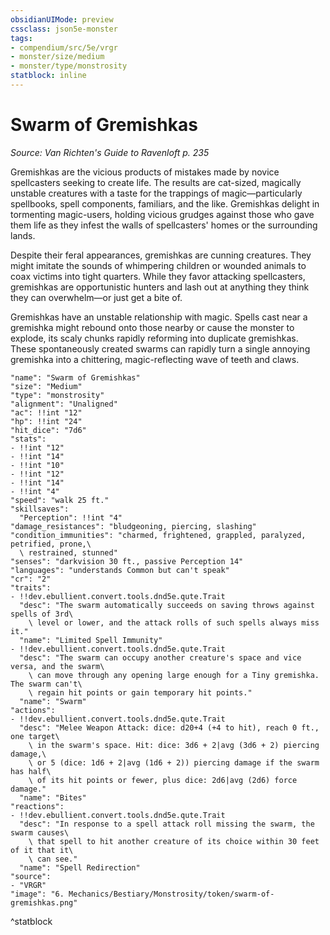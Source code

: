 ```yaml
---
obsidianUIMode: preview
cssclass: json5e-monster
tags:
- compendium/src/5e/vrgr
- monster/size/medium
- monster/type/monstrosity
statblock: inline
---
```

# Swarm of Gremishkas
*Source: Van Richten's Guide to Ravenloft p. 235*  

Gremishkas are the vicious products of mistakes made by novice spellcasters seeking to create life. The results are cat-sized, magically unstable creatures with a taste for the trappings of magic—particularly spellbooks, spell components, familiars, and the like. Gremishkas delight in tormenting magic-users, holding vicious grudges against those who gave them life as they infest the walls of spellcasters' homes or the surrounding lands.

Despite their feral appearances, gremishkas are cunning creatures. They might imitate the sounds of whimpering children or wounded animals to coax victims into tight quarters. While they favor attacking spellcasters, gremishkas are opportunistic hunters and lash out at anything they think they can overwhelm—or just get a bite of.

Gremishkas have an unstable relationship with magic. Spells cast near a gremishka might rebound onto those nearby or cause the monster to explode, its scaly chunks rapidly reforming into duplicate gremishkas. These spontaneously created swarms can rapidly turn a single annoying gremishka into a chittering, magic-reflecting wave of teeth and claws.

```statblock
"name": "Swarm of Gremishkas"
"size": "Medium"
"type": "monstrosity"
"alignment": "Unaligned"
"ac": !!int "12"
"hp": !!int "24"
"hit_dice": "7d6"
"stats":
- !!int "12"
- !!int "14"
- !!int "10"
- !!int "12"
- !!int "14"
- !!int "4"
"speed": "walk 25 ft."
"skillsaves":
  "Perception": !!int "4"
"damage_resistances": "bludgeoning, piercing, slashing"
"condition_immunities": "charmed, frightened, grappled, paralyzed, petrified, prone,\
  \ restrained, stunned"
"senses": "darkvision 30 ft., passive Perception 14"
"languages": "understands Common but can't speak"
"cr": "2"
"traits":
- !!dev.ebullient.convert.tools.dnd5e.qute.Trait
  "desc": "The swarm automatically succeeds on saving throws against spells of 3rd\
    \ level or lower, and the attack rolls of such spells always miss it."
  "name": "Limited Spell Immunity"
- !!dev.ebullient.convert.tools.dnd5e.qute.Trait
  "desc": "The swarm can occupy another creature's space and vice versa, and the swarm\
    \ can move through any opening large enough for a Tiny gremishka. The swarm can't\
    \ regain hit points or gain temporary hit points."
  "name": "Swarm"
"actions":
- !!dev.ebullient.convert.tools.dnd5e.qute.Trait
  "desc": "Melee Weapon Attack: dice: d20+4 (+4 to hit), reach 0 ft., one target\
    \ in the swarm's space. Hit: dice: 3d6 + 2|avg (3d6 + 2) piercing damage,\
    \ or 5 (dice: 1d6 + 2|avg (1d6 + 2)) piercing damage if the swarm has half\
    \ of its hit points or fewer, plus dice: 2d6|avg (2d6) force damage."
  "name": "Bites"
"reactions":
- !!dev.ebullient.convert.tools.dnd5e.qute.Trait
  "desc": "In response to a spell attack roll missing the swarm, the swarm causes\
    \ that spell to hit another creature of its choice within 30 feet of it that it\
    \ can see."
  "name": "Spell Redirection"
"source":
- "VRGR"
"image": "6. Mechanics/Bestiary/Monstrosity/token/swarm-of-gremishkas.png"
```
^statblock